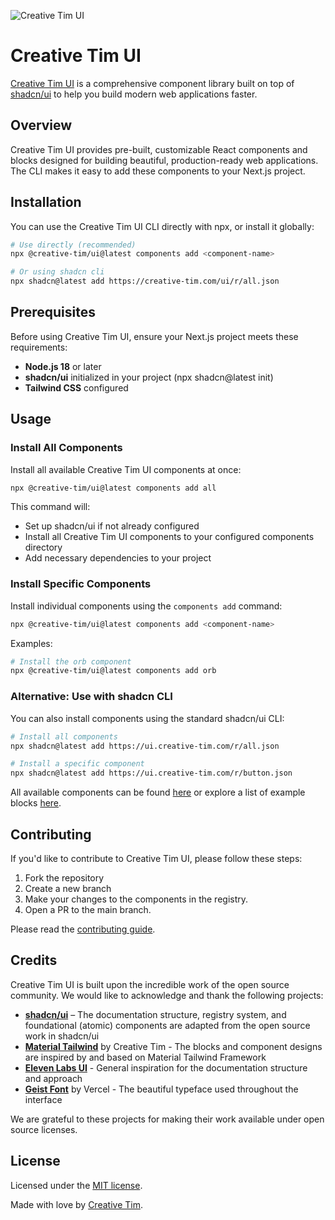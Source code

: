![Creative Tim UI](https://github.com/user-attachments/assets/a5b73bfc-b0a3-4b4e-8915-f90a086c5723)

# Creative Tim UI

[Creative Tim UI](https://creative-tim.com/ui) is a comprehensive component library built on top of [shadcn/ui](https://ui.shadcn.com/) to help you build modern web applications faster.

## Overview

Creative Tim UI provides pre-built, customizable React components and blocks designed for building beautiful, production-ready web applications. 
The CLI makes it easy to add these components to your Next.js project.

## Installation
You can use the Creative Tim UI CLI directly with npx, or install it globally:
```bash
# Use directly (recommended)
npx @creative-tim/ui@latest components add <component-name>

# Or using shadcn cli
npx shadcn@latest add https://creative-tim.com/ui/r/all.json
```

## Prerequisites
Before using Creative Tim UI, ensure your Next.js project meets these requirements:
- **Node.js 18** or later
- **shadcn/ui** initialized in your project (npx shadcn@latest init)
- **Tailwind CSS** configured

## Usage

### Install All Components
Install all available Creative Tim UI components at once:
```bash
npx @creative-tim/ui@latest components add all
```
This command will:
- Set up shadcn/ui if not already configured
- Install all Creative Tim UI components to your configured components directory
- Add necessary dependencies to your project

### Install Specific Components
Install individual components using the `components add` command:
```bash
npx @creative-tim/ui@latest components add <component-name>
```
Examples:
```bash
# Install the orb component
npx @creative-tim/ui@latest components add orb
```

### Alternative: Use with shadcn CLI
You can also install components using the standard shadcn/ui CLI:
```bash
# Install all components
npx shadcn@latest add https://ui.creative-tim.com/r/all.json

# Install a specific component
npx shadcn@latest add https://ui.creative-tim.com/r/button.json
```

All available components can be found [here](https://ui.creative-tim.com/docs/components) or explore a list of example blocks [here](https://ui.creative-tim.com/blocks).

## Contributing

If you'd like to contribute to Creative Tim UI, please follow these steps:

1. Fork the repository
2. Create a new branch
3. Make your changes to the components in the registry.
4. Open a PR to the main branch.

Please read the [contributing guide](/CONTRIBUTING.md).

## Credits

Creative Tim UI is built upon the incredible work of the open source community. We would like to acknowledge and thank the following projects:

- **[shadcn/ui](https://ui.shadcn.com/)** – The documentation structure, registry system, and foundational (atomic) components are adapted from the open source work in shadcn/ui
- **[Material Tailwind](https://material-tailwind.com)** by Creative Tim - The blocks and component designs are inspired by and based on Material Tailwind Framework
- **[Eleven Labs UI](https://github.com/elevenlabs/elevenlabs-ui)** - General inspiration for the documentation structure and approach
- **[Geist Font](https://vercel.com/font)** by Vercel - The beautiful typeface used throughout the interface

We are grateful to these projects for making their work available under open source licenses.

## License

Licensed under the [MIT license](https://github.com/creative-tim/ui/blob/main/LICENSE.md).

Made with love by [Creative Tim](https://creative-tim.com).
